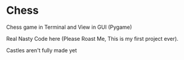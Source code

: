 # Chess
Chess game in Terminal and View in GUI (Pygame)

Real Nasty Code here (Please Roast Me, This is my first project ever).


Castles aren't fully made yet 
